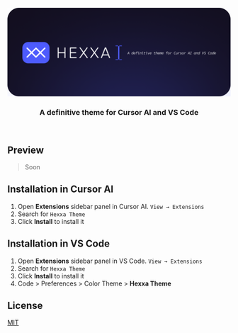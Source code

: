 <p align="center">
  <img src="./docs/banner.png" alt="Hexxa Theme Logo">
</p>
<h3 align="center">
  A definitive theme for Cursor AI and VS Code
</h3>

<br>

## Preview

> Soon

## Installation in Cursor AI

1. Open **Extensions** sidebar panel in Cursor AI. `View → Extensions`
2. Search for `Hexxa Theme`
3. Click **Install** to install it

## Installation in VS Code

1. Open **Extensions** sidebar panel in VS Code. `View → Extensions`
2. Search for `Hexxa Theme`
3. Click **Install** to install it
4. Code > Preferences > Color Theme > **Hexxa Theme**

## License

[MIT](./license.md)
